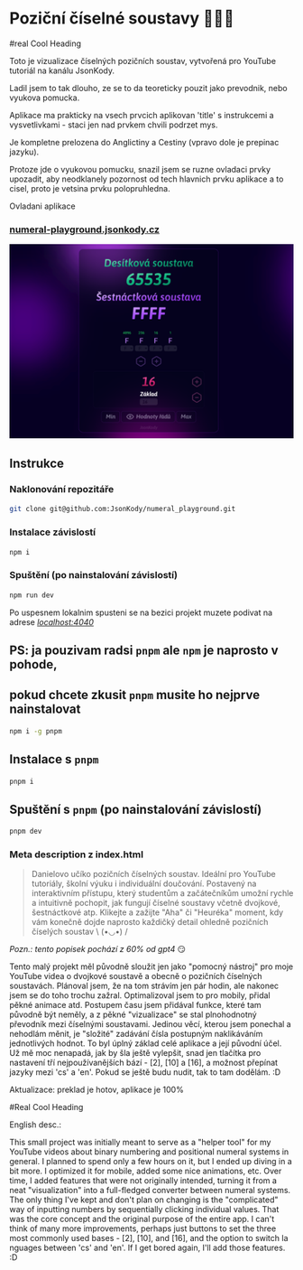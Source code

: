 # Poziční číselné soustavy 🤌🧐🍷

#real Cool Heading

Toto je vizualizace číselných pozičních soustav, vytvořená pro YouTube tutoriál na kanálu JsonKody.

Ladil jsem to tak dlouho, ze se to da teoreticky pouzit jako prevodnik, nebo vyukova pomucka.

Aplikace ma prakticky na vsech prvcich aplikovan 'title' s instrukcemi a vysvetlivkami - staci jen nad prvkem chvili podrzet mys.

Je kompletne prelozena do Anglictiny a Cestiny (vpravo dole je prepinac jazyku).

Protoze jde o vyukovou pomucku, snazil jsem se ruzne ovladaci prvky upozadit, aby neodklanely pozornost od tech hlavnich prvku aplikace a to cisel, proto je vetsina prvku polopruhledna.

Ovladani aplikace 

### [numeral-playground.jsonkody.cz](http://numeral-playground.jsonkody.cz)


![screenshot](./src/assets/images/screenshot.png)


## Instrukce

### Naklonování repozitáře

```bash
git clone git@github.com:JsonKody/numeral_playground.git
```

### Instalace závislostí

```bash
npm i
```

### Spuštění (po nainstalování závislostí)

```bash
npm run dev
```

Po uspesnem lokalnim spusteni se na bezici projekt muzete podivat na adrese _[localhost:4040](http://localhost:4040)_

## PS: ja pouzivam radsi `pnpm` ale `npm` je naprosto v pohode,

## pokud chcete zkusit `pnpm` musite ho nejprve nainstalovat

```bash
npm i -g pnpm
```

## Instalace s `pnpm`

```bash
pnpm i
```

## Spuštění s `pnpm` (po nainstalování závislostí)

```bash
pnpm dev
```

### Meta description z index.html

> Danielovo učíko pozičních číselných soustav. Ideální pro YouTube tutoriály, školní výuku i individuální doučování. Postavený na interaktivním přístupu, který studentům a začátečníkům umožní rychle a intuitivně pochopit, jak fungují číselné soustavy včetně dvojkové, šestnáctkové atp. Klikejte a zažijte "Aha" či "Heuréka" moment, kdy vám konečně dojde naprosto každičký detail ohledně pozičních číselých soustav \ (•◡•) /

_Pozn.: tento popisek pochází z 60% od gpt4_ 😏

Tento malý projekt měl původně sloužit jen jako "pomocný nástroj" pro moje YouTube videa o dvojkové soustavě a obecně o pozičních číselných soustavách. Plánoval jsem, že na tom strávím jen pár hodin, ale nakonec jsem se do toho trochu zažral. Optimalizoval jsem to pro mobily, přidal pěkné animace atd. Postupem času jsem přidával funkce, které tam původně být neměly, a z pěkné "vizualizace" se stal plnohodnotný převodník mezi číselnými soustavami. Jedinou věcí, kterou jsem ponechal a nehodlám měnit, je "složité" zadávání čísla postupným naklikáváním jednotlivých hodnot. To byl úplný základ celé aplikace a její původní účel. Už mě moc nenapadá, jak by šla ještě vylepšit, snad jen tlačítka pro nastavení tří nejpoužívanějších bází - [2], [10] a [16], a možnost přepínat jazyky mezi 'cs' a 'en'. Pokud se ještě budu nudit, tak to tam dodělám. :D

Aktualizace: preklad je hotov, aplikace je 100%

#Real Cool Heading

English desc.:

This small project was initially meant to serve as a "helper tool" for my YouTube videos about binary numbering and positional numeral systems in general. I planned to spend only a few hours on it, but I ended up diving in a bit more. I optimized it for mobile, added some nice animations, etc. Over time, I added features that were not originally intended, turning it from a neat "visualization" into a full-fledged converter between numeral systems. The only thing I've kept and don't plan on changing is the "complicated" way of inputting numbers by sequentially clicking individual values. That was the core concept and the original purpose of the entire app. I can't think of many more improvements, perhaps just buttons to set the three most commonly used bases - [2], [10], and [16], and the option to switch la nguages between 'cs' and 'en'. If I get bored again, I'll add those features. :D
